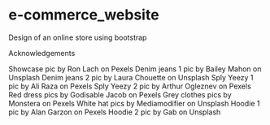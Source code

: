 # e-commerce_website
Design of an online store using bootstrap

Acknowledgements

Showcase pic by Ron Lach on Pexels
Denim jeans 1 pic by Bailey Mahon on Unsplash
Denim jeans 2 pic by Laura Chouette on Unsplash
Sply Yeezy 1 pic by Ali Raza on Pexels
Sply Yeezy 2 pic by Arthur Ogleznev on Pexels
Red dress pics by Godisable Jacob on Pexels
Grey clothes pics by Monstera on Pexels
White hat pics by Mediamodifier on Unsplash
Hoodie 1 pic by Alan Garzon on Pexels
Hoodie 2 pic by Gab on Unsplash